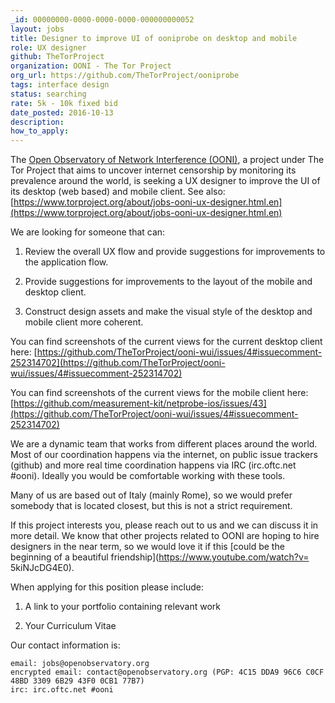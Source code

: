 ```yaml
---
_id: 00000000-0000-0000-0000-000000000052
layout: jobs
title: Designer to improve UI of ooniprobe on desktop and mobile
role: UX designer
github: TheTorProject
organization: OONI - The Tor Project
org_url: https://github.com/TheTorProject/ooniprobe
tags: interface design
status: searching
rate: 5k - 10k fixed bid
date_posted: 2016-10-13
description:
how_to_apply:
---
```


The [Open Observatory of Network Interference (OONI)](https://ooni.torproject.org),
a project under The Tor Project that aims to uncover internet censorship by
monitoring its prevalence around the world, is seeking a UX designer to improve
the UI of its desktop (web based) and mobile client.
See also: [https://www.torproject.org/about/jobs-ooni-ux-designer.html.en](https://www.torproject.org/about/jobs-ooni-ux-designer.html.en)

We are looking for someone that can:

1. Review the overall UX flow and provide suggestions for improvements to
   the application flow.

2. Provide suggestions for improvements to the layout of the mobile and desktop
   client.

3. Construct design assets and make the visual style of the desktop and mobile
   client more coherent.

You can find screenshots of the current views for the current desktop client
here: [https://github.com/TheTorProject/ooni-wui/issues/4#issuecomment-252314702](https://github.com/TheTorProject/ooni-wui/issues/4#issuecomment-252314702)

You can find screenshots of the current views for the mobile client here:
[https://github.com/measurement-kit/netprobe-ios/issues/43](https://github.com/TheTorProject/ooni-wui/issues/4#issuecomment-252314702)

We are a dynamic team that works from different places around the world. Most of
our coordination happens via the internet, on public issue trackers (github)
and more real time coordination happens via IRC (irc.oftc.net #ooni). Ideally
you would be comfortable working with these tools.

Many of us are based out of Italy (mainly Rome), so we would prefer somebody that
is located closest, but this is not a strict requirement.

If this project interests you, please reach out to us and we can discuss it in
more detail. We know that other projects related to OONI are hoping to hire
designers in the near term, so we would love it if this [could be the beginning
of a beautiful friendship](https://www.youtube.com/watch?v= 5kiNJcDG4E0).

When applying for this position please include:

1. A link to your portfolio containing relevant work

2. Your Curriculum Vitae

Our contact information is:

```
email: jobs@openobservatory.org
encrypted email: contact@openobservatory.org (PGP: 4C15 DDA9 96C6 C0CF 48BD 3309 6B29 43F0 0CB1 77B7)
irc: irc.oftc.net #ooni
```
